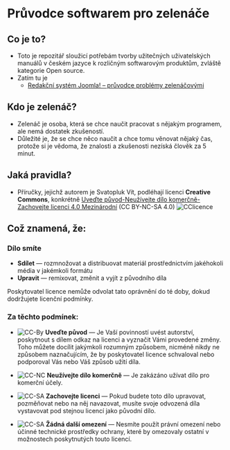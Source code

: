 # Průvodce softwarem pro zelenáče

## Co je to?

* Toto je repozitář sloužicí potřebám tvorby užitečných uživatelských manuálů v českém jazyce k rozličným softwarovým produktům, zvláště kategorie Open source.
* Zatím tu je
  * [Redakční systém Joomla! – průvodce problémy zelenáčovými](https://github.com/svatas/pruvodce-zelenace/tree/joomla-zelenac)


## Kdo je zelenáč?

* Zelenáč je osoba, která se chce naučit pracovat s nějakým programem, ale nemá dostatek zkušeností.
* Důležité je, že se chce něco naučit a chce tomu věnovat nějaký čas, protože si je vědoma, že znalosti a zkušenosti nezíská člověk za 5 minut.

## Jaká pravidla?
* Příručky, jejichž autorem je Svatopluk Vít, podléhají licenci __Creative Commons__, konkrétně [Uveďte původ-Neužívejte dílo komerčně-Zachovejte licenci 4.0 Mezinárodní](http://creativecommons.org/licenses/by-nc-sa/4.0/deed.cs) (CC BY-NC-SA 4.0) ![CClicence](https://i.creativecommons.org/l/by-nc-sa/3.0/80x15.png "CC BY-NC-SA 4.0")

## Což znamená, že:

### Dílo smíte

* __Sdílet__ — rozmnožovat a distribuovat materiál prostřednictvím jakéhokoli média v jakémkoli formátu
* __Upravit__ — remixovat, změnit a vyjít z původního díla

Poskytovatel licence nemůže odvolat tato oprávnění do té doby, dokud dodržujete licenční podmínky.

### Za těchto podmínek:

* ![CC-By](http://mirrors.creativecommons.org/presskit/icons/by.png "CC BY") __Uveďte původ__ — Je Vaší povinností uvést autorství, poskytnout s dílem odkaz na licenci a vyznačit Vámi provedené změny. Toho můžete docílit jakýmkoli rozumným způsobem, nicméně nikdy ne způsobem naznačujícím, že by poskytovatel licence schvaloval nebo podporoval Vás nebo Váš způsob užití díla.


* ![CC-NC](http://mirrors.creativecommons.org/presskit/icons/nc.png "CC NC") __Neužívejte dílo komerčně__ — Je zakázáno užívat dílo pro komerční účely.


* ![CC-SA](http://mirrors.creativecommons.org/presskit/icons/sa.png "CC SA") __Zachovejte licenci__ — Pokud budete toto dílo upravovat, pozměňovat nebo na něj navazovat, musíte svoje odvozená díla vystavovat pod stejnou licencí jako původní dílo.


* ![CC-SA](http://mirrors.creativecommons.org/presskit/icons/cc.png "CC") __Žádná další omezení__ — Nesmíte použít právní omezení nebo účinné technické prostředky ochrany, které by omezovaly ostatní v možnostech poskytnutých touto licencí.
